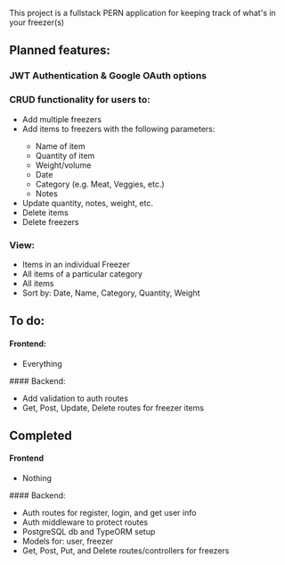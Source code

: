 This project is a fullstack PERN application for keeping track of what's in your freezer(s)

## Planned features:

### JWT Authentication & Google OAuth options

### CRUD functionality for users to:

<ul>
    <li>Add multiple freezers </li>
   <li>Add items to freezers with the following parameters:</li>
    <ul>
        <li>Name of item</li>
        <li>Quantity of item</li>
        <li>Weight/volume</li>
        <li>Date</li>
        <li>Category (e.g. Meat, Veggies, etc.)</li>
        <li>Notes</li>
    </ul>
    <li>Update quantity, notes, weight, etc.</li>
    <li>Delete items</li>
    <li>Delete freezers</li>
</ul>

### View:

<ul>
    <li> Items in an individual Freezer </li>
    <li>All items of a particular category</li>
    <li>All items</li>
    <li>Sort by: Date, Name, Category, Quantity, Weight</li>
</ul>

## To do:

#### Frontend:

<ul>
    <li>Everything</li>
</ul>
#### Backend: 
<ul>
    <li>Add validation to auth routes</li>
    <li>Get, Post, Update, Delete routes for freezer items</li>
</ul>

## Completed

#### Frontend

<ul>
    <li>Nothing</li>
</ul>
#### Backend: 
<ul>
    <li>Auth routes for register, login, and get user info</li>
    <li>Auth middleware to protect routes</li>
    <li>PostgreSQL db and TypeORM setup</li>
    <li>Models for: user, freezer</li>
    <li>Get, Post, Put, and Delete routes/controllers for freezers</li>

</ul>
